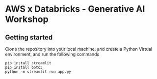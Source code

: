 # AWS x Databricks - Generative AI Workshop

## Getting started

Clone the repository into your local machine, and create a Python Virtual environment, and run the following commands

```
pip install streamlit
pip install boto3
python -m streamlit run app.py
```
